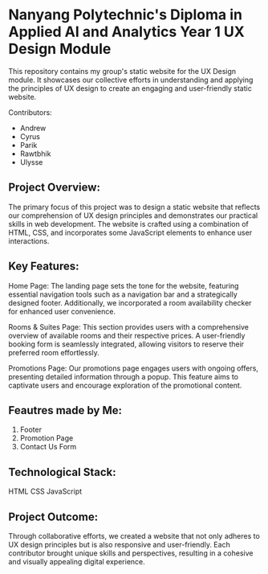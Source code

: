 # Nanyang Polytechnic's Diploma in Applied AI and Analytics Year 1 UX Design Module

This repository contains my group's static website for the UX Design module. It showcases our collective efforts in understanding and applying the principles of UX design to create an engaging and user-friendly static website.

Contributors:

- Andrew
- Cyrus
- Parik
- Rawtbhik
- Ulysse

## Project Overview:
The primary focus of this project was to design a static website that reflects our comprehension of UX design principles and demonstrates our practical skills in web development. The website is crafted using a combination of HTML, CSS, and incorporates some JavaScript elements to enhance user interactions.

## Key Features:

Home Page:
The landing page sets the tone for the website, featuring essential navigation tools such as a navigation bar and a strategically designed footer. Additionally, we incorporated a room availability checker for enhanced user convenience.

Rooms & Suites Page:
This section provides users with a comprehensive overview of available rooms and their respective prices. A user-friendly booking form is seamlessly integrated, allowing visitors to reserve their preferred room effortlessly.

Promotions Page:
Our promotions page engages users with ongoing offers, presenting detailed information through a popup. This feature aims to captivate users and encourage exploration of the promotional content.

## Feautres made by Me:

1. Footer
2. Promotion Page
3. Contact Us Form


## Technological Stack:

HTML
CSS
JavaScript

## Project Outcome:
Through collaborative efforts, we created a website that not only adheres to UX design principles but is also responsive and user-friendly. Each contributor brought unique skills and perspectives, resulting in a cohesive and visually appealing digital experience.
